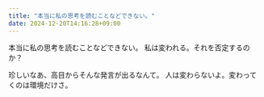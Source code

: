 ```yaml
---
title: "本当に私の思考を読むことなどできない。"
date: 2024-12-20T14:16:28+09:00
---
```

本当に私の思考を読むことなどできない。
私は変われる。それを否定するのか？

珍しいなあ、高目からそんな発言が出るなんて。
人は変わらないよ。変わってくのは環境だけさ。
